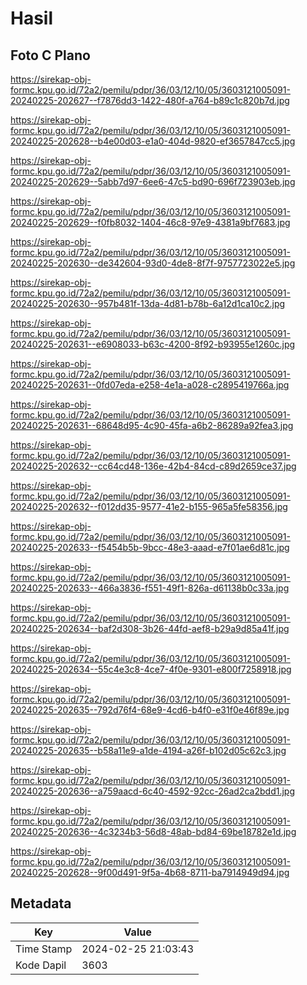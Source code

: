 # Hasil

## Foto C Plano

https://sirekap-obj-formc.kpu.go.id/72a2/pemilu/pdpr/36/03/12/10/05/3603121005091-20240225-202627--f7876dd3-1422-480f-a764-b89c1c820b7d.jpg

https://sirekap-obj-formc.kpu.go.id/72a2/pemilu/pdpr/36/03/12/10/05/3603121005091-20240225-202628--b4e00d03-e1a0-404d-9820-ef3657847cc5.jpg

https://sirekap-obj-formc.kpu.go.id/72a2/pemilu/pdpr/36/03/12/10/05/3603121005091-20240225-202629--5abb7d97-6ee6-47c5-bd90-696f723903eb.jpg

https://sirekap-obj-formc.kpu.go.id/72a2/pemilu/pdpr/36/03/12/10/05/3603121005091-20240225-202629--f0fb8032-1404-46c8-97e9-4381a9bf7683.jpg

https://sirekap-obj-formc.kpu.go.id/72a2/pemilu/pdpr/36/03/12/10/05/3603121005091-20240225-202630--de342604-93d0-4de8-8f7f-9757723022e5.jpg

https://sirekap-obj-formc.kpu.go.id/72a2/pemilu/pdpr/36/03/12/10/05/3603121005091-20240225-202630--957b481f-13da-4d81-b78b-6a12d1ca10c2.jpg

https://sirekap-obj-formc.kpu.go.id/72a2/pemilu/pdpr/36/03/12/10/05/3603121005091-20240225-202631--e6908033-b63c-4200-8f92-b93955e1260c.jpg

https://sirekap-obj-formc.kpu.go.id/72a2/pemilu/pdpr/36/03/12/10/05/3603121005091-20240225-202631--0fd07eda-e258-4e1a-a028-c2895419766a.jpg

https://sirekap-obj-formc.kpu.go.id/72a2/pemilu/pdpr/36/03/12/10/05/3603121005091-20240225-202631--68648d95-4c90-45fa-a6b2-86289a92fea3.jpg

https://sirekap-obj-formc.kpu.go.id/72a2/pemilu/pdpr/36/03/12/10/05/3603121005091-20240225-202632--cc64cd48-136e-42b4-84cd-c89d2659ce37.jpg

https://sirekap-obj-formc.kpu.go.id/72a2/pemilu/pdpr/36/03/12/10/05/3603121005091-20240225-202632--f012dd35-9577-41e2-b155-965a5fe58356.jpg

https://sirekap-obj-formc.kpu.go.id/72a2/pemilu/pdpr/36/03/12/10/05/3603121005091-20240225-202633--f5454b5b-9bcc-48e3-aaad-e7f01ae6d81c.jpg

https://sirekap-obj-formc.kpu.go.id/72a2/pemilu/pdpr/36/03/12/10/05/3603121005091-20240225-202633--466a3836-f551-49f1-826a-d61138b0c33a.jpg

https://sirekap-obj-formc.kpu.go.id/72a2/pemilu/pdpr/36/03/12/10/05/3603121005091-20240225-202634--baf2d308-3b26-44fd-aef8-b29a9d85a41f.jpg

https://sirekap-obj-formc.kpu.go.id/72a2/pemilu/pdpr/36/03/12/10/05/3603121005091-20240225-202634--55c4e3c8-4ce7-4f0e-9301-e800f7258918.jpg

https://sirekap-obj-formc.kpu.go.id/72a2/pemilu/pdpr/36/03/12/10/05/3603121005091-20240225-202635--792d76f4-68e9-4cd6-b4f0-e31f0e46f89e.jpg

https://sirekap-obj-formc.kpu.go.id/72a2/pemilu/pdpr/36/03/12/10/05/3603121005091-20240225-202635--b58a11e9-a1de-4194-a26f-b102d05c62c3.jpg

https://sirekap-obj-formc.kpu.go.id/72a2/pemilu/pdpr/36/03/12/10/05/3603121005091-20240225-202636--a759aacd-6c40-4592-92cc-26ad2ca2bdd1.jpg

https://sirekap-obj-formc.kpu.go.id/72a2/pemilu/pdpr/36/03/12/10/05/3603121005091-20240225-202636--4c3234b3-56d8-48ab-bd84-69be18782e1d.jpg

https://sirekap-obj-formc.kpu.go.id/72a2/pemilu/pdpr/36/03/12/10/05/3603121005091-20240225-202628--9f00d491-9f5a-4b68-8711-ba7914949d94.jpg


## Metadata

| Key        | Value               |
| ---------- | ------------------- |
| Time Stamp | 2024-02-25 21:03:43 |
| Kode Dapil | 3603                |



